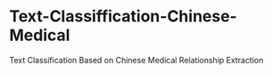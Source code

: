 # Text-Classiffication-Chinese-Medical
 Text Classification Based on Chinese Medical Relationship Extraction
